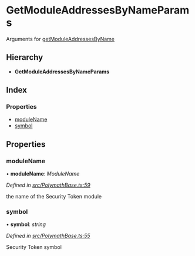 # GetModuleAddressesByNameParams

Arguments for [getModuleAddressesByName](../classes/_polymathbase_.polymathbase.md#getmoduleaddressesbyname)

## Hierarchy

* **GetModuleAddressesByNameParams**

## Index

### Properties

* [moduleName](_polymathbase_.getmoduleaddressesbynameparams.md#modulename)
* [symbol](_polymathbase_.getmoduleaddressesbynameparams.md#symbol)

## Properties

### moduleName

• **moduleName**: _ModuleName_

_Defined in_ [_src/PolymathBase.ts:59_](https://github.com/PolymathNetwork/polymath-sdk/blob/e8bbc1e/src/PolymathBase.ts#L59)

the name of the Security Token module

### symbol

• **symbol**: _string_

_Defined in_ [_src/PolymathBase.ts:55_](https://github.com/PolymathNetwork/polymath-sdk/blob/e8bbc1e/src/PolymathBase.ts#L55)

Security Token symbol

